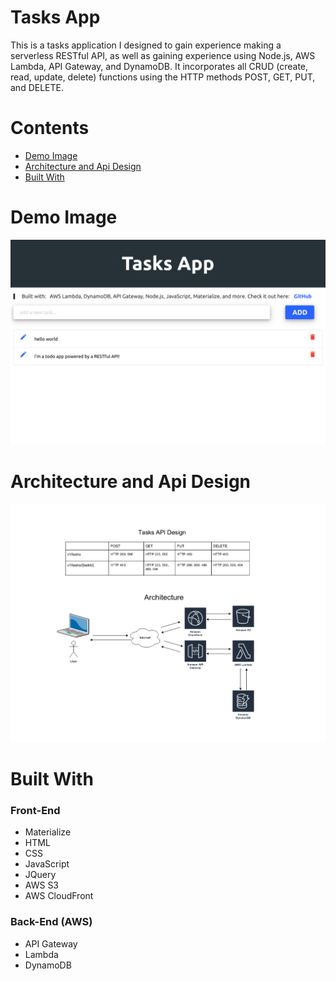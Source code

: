 # Tasks App
This is a tasks application I designed to gain experience making a serverless RESTful API, as well as gaining experience 
using Node.js, AWS Lambda, API Gateway, and DynamoDB. It incorporates all CRUD (create, read, update, delete) functions 
using the HTTP methods POST, GET, PUT, and DELETE. 

# Contents
* [Demo Image](https://github.com/T-travis/tasks-app/blob/master/README.md#demo-image)
* [Architecture and Api Design](https://github.com/T-travis/tasks-app/blob/master/README.md#architecture-and-api-design)
* [Built With](https://github.com/T-travis/tasks-app/blob/master/README.md#built-with)


# Demo Image
![demo](https://github.com/T-travis/tasks-app/blob/master/images/tasksDemo.png)
# Architecture and Api Design
![design](https://github.com/T-travis/tasks-app/blob/master/images/tasks-design.png)

# Built With
### Front-End
* Materialize
* HTML
* CSS
* JavaScript
* JQuery
* AWS S3
* AWS CloudFront

### Back-End (AWS)
* API Gateway
* Lambda
* DynamoDB

